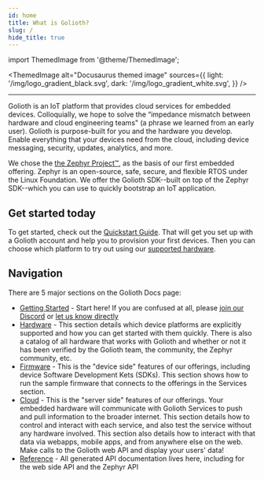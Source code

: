 ```yaml
---
id: home
title: What is Golioth?
slug: /
hide_title: true
---
```


import ThemedImage from '@theme/ThemedImage';

<ThemedImage
  alt="Docusaurus themed image"
  sources={{
    light: '/img/logo_gradient_black.svg',
    dark: '/img/logo_gradient_white.svg',
  }}
/>

---

Golioth is an IoT platform that provides cloud services for embedded devices. Colloquially, we hope to solve the “impedance mismatch between hardware and cloud engineering teams" (a phrase we learned from an early user). Golioth is purpose-built for you and the hardware you develop. Enable everything that your devices need from the cloud, including device messaging, security, updates, analytics, and more.

We chose the [the Zephyr Project™](https://www.zephyrproject.org), as the basis of our first embedded offering. Zephyr is an open-source, safe, secure, and flexible RTOS under the Linux Foundation. We offer the Golioth SDK--built on top of the Zephyr SDK--which you can use to quickly bootstrap an IoT application.

## Get started today

To get started, check out the [Quickstart Guide](/getting-started/). That will get you set up with a Golioth account and help you to provision your first devices. Then you can choose which platform to try out using our [supported hardware](/hardware).

## Navigation

There are 5 major sections on the Golioth Docs page:

* [Getting Started](/getting-started) - Start here! If you are confused at all, please [join our Discord](https://golioth.io/discord) or [let us know directly](mailto:devrel@golioth.io)
* [Hardware](/hardware) - This section details which device platforms are explicitly supported and how you can get started with them quickly. There is also a catalog of all hardware that works with Golioth and whether or not it has been verified by the Golioth team, the community, the Zephyr community, etc.
* [Firmware](/firmware) - This is the "device side" features of our offerings, including device Software Development Kets (SDKs). This section shows how to run the sample firmware that connects to the offerings in the Services section. 
* [Cloud](/cloud) - This is the "server side" features of our offerings. Your embedded hardware will communicate with Golioth Services to push and pull information to the broader internet. This section details how to control and interact with each service, and also test the service without any hardware involved. This section also details how to interact with that data via webapps, mobile apps, and from anywhere else on the web. Make calls to the Golioth web API and display your users' data!
* [Reference](/reference) - All generated API documentation lives here, including for the web side API and the Zephyr API